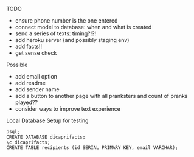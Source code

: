 TODO 
- ensure phone number is the one entered
- connect model to database: when and what is created
- send a series of texts: timing?!?!
- add heroku server (and possibly staging env) 
- add facts!!
- get sense check 

Possible
- add email option 
- add readme
- add sender name 
- add a button to another page with all pranksters and count of pranks played??
- consider ways to improve text experience 


Local Database Setup for testing

```
psql;
CREATE DATABASE dicaprifacts;
\c dicaprifacts;
CREATE TABLE recipients (id SERIAL PRIMARY KEY, email VARCHAR);
```

